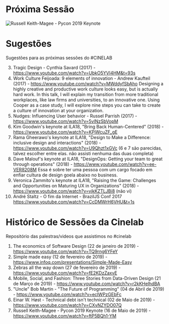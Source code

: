 # Próxima Sessão
![Russell Keith-Magee - Pycon 2019 Keynote](/posters/2019_05_16.jpg)

# Sugestões
Sugestões para as próximas sessões do #CINELAB

3. Tragic Design - Cynthia Savard (2017) - https://www.youtube.com/watch?v=UbkO5YVI4HM&t=93s
4. Work Culture Feijoada: 9 elements of innovation - Andrew Kaufteil (2017) - https://www.youtube.com/watch?v=MWddyfSbAho
Designing a highly creative and productive work culture looks easy, but is actually hard work. In this talk, I will explain my transition from more traditional workplaces, like law firms and universities, to an innovative one. Using Cooper as a case study, I will explore nine steps you can take to create a culture of innovation at your organization.
5. Nudges: Influencing User behavior - Russel Parrish (2017) - https://www.youtube.com/watch?v=5vlNzSbVopM
6. Kim Goodwin's keynote at ILA18, "Bring Back Human-Centered" (2018) - https://www.youtube.com/watch?v=KPjWcuZF_gE
7. Rama Gheerawo's keynote at ILA18, "Design to Make a Difference: inclusive design and interactions" (2018) - https://www.youtube.com/watch?v=U9Qhzt1xGVc
(6 e 7 são parecidas, talvez escolher entre elas. não assisti nenhuma das duas completa)
8. Dave Malouf's keynote at ILA18, "DesignOps: Getting your team to great through operations" (2018) - https://www.youtube.com/watch?v=ee-VER8208M
Essa é sobre ter uma pessoa com um cargo focado em enfiar cultura de design goela abaixo no business.
9. Veronica Zammito's keynote at ILA18, "Raising the Game: Challenges and Opportunities on Maturing UX in Organizations" (2018) - https://www.youtube.com/watch?v=vjkKZTLJBi8 (não vi)
10. André Staltz - O fim da Internet - BrazilJS Conf 2017 https://www.youtube.com/watch?v=CcDMWrH6VHU&t=1s


# Histórico de Sessões da Cinelab
Repositório das palestras/videos que assistimos no #cinelab

1. The economics of Software Design (22 de janeiro de 2019) - https://www.youtube.com/watch?v=TQ9rng6YFeY
2. Simple made easy (12 de fevereiro de 2019) - https://www.infoq.com/presentations/Simple-Made-Easy
3. Zebras all the way down (27 de fevereiro de 2019) - https://www.youtube.com/watch?v=fE2KDzZaxvE
4. Mobile, Social, and Fashion: Three Stories from Data-Driven Design (21 de Março de 2019) - https://www.youtube.com/watch?v=r2kKHelhdBA
5.  "Uncle" Bob Martin - "The Future of Programming" (04 de Abril de 2019) - https://www.youtube.com/watch?v=ecIWPzGEbFc
6. Einar W. Høst - Technical debt isn't technical (02 de Maio de 2019) - https://www.youtube.com/watch?v=CXyNZYDO07Q
6. Russell Keith-Magee - Pycon 2019 Keynote (16 de Maio de 2019) - https://www.youtube.com/watch?v=ftP5BQh1-YM
